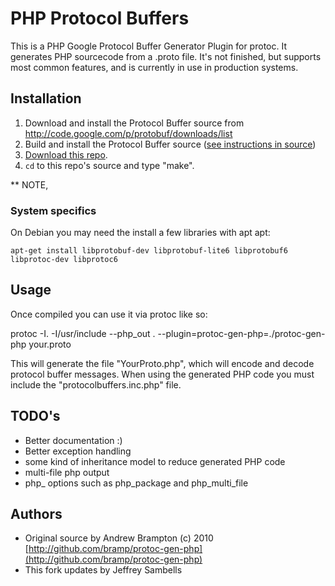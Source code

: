 # PHP Protocol Buffers

This is a PHP Google Protocol Buffer Generator Plugin for protoc. It generates PHP sourcecode from a .proto file. It's not finished, but supports most common features, and is currently in use in production systems.

## Installation

1. Download and install the Protocol Buffer source from http://code.google.com/p/protobuf/downloads/list
2. Build and install the Protocol Buffer source ([see instructions in source](http://code.google.com/p/protobuf/source/browse/trunk/INSTALL.txt))
3. [Download this repo](http://github.com/iamamused/protoc-gen-php/archives/master).
4. `cd` to this repo's source and type "make". 

** NOTE, 

### System specifics

On Debian you may need the install a few libraries with apt apt:

	apt-get install libprotobuf-dev libprotobuf-lite6 libprotobuf6 libprotoc-dev libprotoc6



## Usage
Once compiled you can use it via protoc like so:

 protoc -I. -I/usr/include --php_out . --plugin=protoc-gen-php=./protoc-gen-php your.proto

This will generate the file "YourProto.php", which will encode and decode protocol buffer messages. When using the generated PHP code you must include the "protocolbuffers.inc.php" file.

## TODO's
* Better documentation :)
* Better exception handling
* some kind of inheritance model to reduce generated PHP code
* multi-file php output
* php_ options such as php_package and php_multi_file

## Authors
* Original source by Andrew Brampton (c) 2010 [http://github.com/bramp/protoc-gen-php](http://github.com/bramp/protoc-gen-php)
* This fork updates by Jeffrey Sambells
